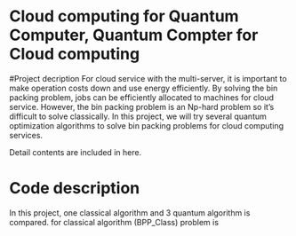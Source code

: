 # Cloud computing for Quantum Computer, Quantum Compter for Cloud computing

#Project decription
For cloud service with the multi-server, it is important to make operation costs down and use energy efficiently. By solving the bin packing problem, jobs can be efficiently allocated to machines for cloud service. However, the bin packing problem is an Np-hard problem so it’s difficult to solve classically. In this project, we will try several quantum optimization algorithms to solve bin packing problems for cloud computing services.

Detail contents are included in here.

# Code description
In this project, one classical algorithm and 3 quantum algorithm is compared. 
for classical algorithm (BPP_Class) problem is 

